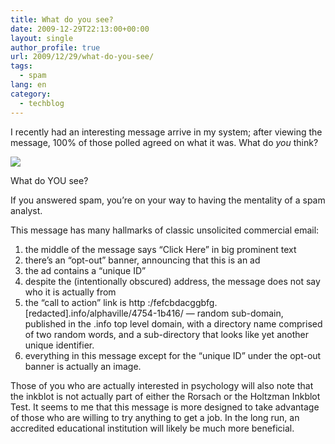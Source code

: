 ```yaml
---
title: What do you see?
date: 2009-12-29T22:13:00+00:00
layout: single
author_profile: true
url: 2009/12/29/what-do-you-see/
tags:
  - spam
lang: en
category: 
  - techblog
---
```

I recently had an interesting message arrive in my system; after viewing the message, 100% of those polled agreed on what it was. What do _you_ think?

[![](http://4.bp.blogspot.com/_vaUVXcmC3OI/Szp3SIsjwCI/AAAAAAAAAiI/i2DBw6JuuN8/s640/iseespam.jpg)](http://4.bp.blogspot.com/_vaUVXcmC3OI/Szp3SIsjwCI/AAAAAAAAAiI/i2DBw6JuuN8/s1600-h/iseespam.jpg)

What do YOU see?

If you answered spam, you’re on your way to having the mentality of a spam analyst.

This message has many hallmarks of classic unsolicited commercial email:

  1. the middle of the message says “Click Here” in big prominent text 
  2. there’s an “opt-out” banner, announcing that this is an ad 
  3. the ad contains a “unique ID” 
  4. despite the (intentionally obscured) address, the message does not say who it is actually from 
  5. the “call to action” link is http :/fefcbdacggbfg.[redacted].info/alphaville/4754-1b416/ — random sub-domain, published in the .info top level domain, with a directory name comprised of two random words, and a sub-directory that looks like yet another unique identifier. 
  6. everything in this message except for the “unique ID” under the opt-out banner is actually an image. 

Those of you who are actually interested in psychology will also note that the inkblot is not actually part of either the Rorsach or the Holtzman Inkblot Test. It seems to me that this message is more designed to take advantage of those who are willing to try anything to get a job. In the long run, an accredited educational institution will likely be much more beneficial.